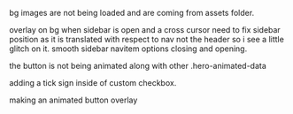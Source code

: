 bg images are not being loaded and are coming from assets folder.

<!-- navbar -->
overlay on bg when sidebar is open and a cross cursor
need to fix sidebar position as it is translated with respect to nav not the header so i see a little glitch on it.
smooth sidebar navitem options closing and opening.

<!-- hero section -->
the button is not being animated along with other .hero-animated-data

<!-- task management -->
adding a tick sign inside of custom checkbox.

<!-- other -->
making an animated button overlay